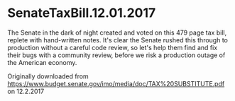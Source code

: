 # SenateTaxBill.12.01.2017
The Senate in the dark of night created and voted on this 479 page tax bill, replete with hand-written notes. It's clear the Senate rushed this through to production without a careful code review, so let's help them find and fix their bugs with a community review, before we risk a production outage of the American economy.

Originally downloaded from https://www.budget.senate.gov/imo/media/doc/TAX%20SUBSTITUTE.pdf on 12.2.2017